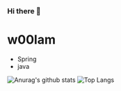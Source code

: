 ### Hi there 👋

# w00lam

- Spring 
- java

![Anurag's github stats](https://github-readme-stats.vercel.app/api?username=w00lam&show_icons=true&theme=tokyonight)
![Top Langs](https://github-readme-stats.vercel.app/api/top-langs/?username=w00lam&layout=compact&theme=tokyonight)
